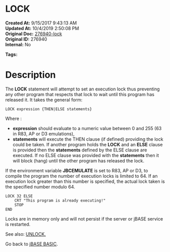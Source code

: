 # LOCK

**Created At:** 9/15/2017 9:43:13 AM  
**Updated At:** 10/4/2019 2:50:08 PM  
**Original Doc:** [276940-lock](https://docs.jbase.com/36868-jbase-basic/276940-lock)  
**Original ID:** 276940  
**Internal:** No  

**Tags:**
<badge text='program execution' vertical='middle' />

# Description 

The **LOCK** statement will attempt to set an execution lock thus preventing any other program that respects that lock to wait until this program has released it. It takes the general form:

```
LOCK expression {THEN|ELSE statements}
```

Where :

- **expression** should evaluate to a numeric value between 0 and 255 (63 in R83, AP or D3 emulations),
- **statements** will execute the THEN clause (if defined) providing the lock could be taken. If another program holds the **LOCK** and an **ELSE** clause is provided then the **statements** defined by the ELSE clause are executed. If no ELSE clause was provided with the **statements** then it will block (hang) until the other program has released the lock.


If the environment variable **JBCEMULATE** is set to R83, AP or D3, to compile the program the number of execution locks is limited to 64. If an execution lock greater than this number is specified, the actual lock taken is the specified number modulo 64.

```
LOCK 32 ELSE 
    CRT "This program is already executing!"
    STOP
END
```



Locks are in memory only and will not persist if the server or jBASE service is restarted.

See also: [UNLOCK.](./../unlock)

Go back to [jBASE BASIC](./../jbase-basic-programmers-reference-guide).
